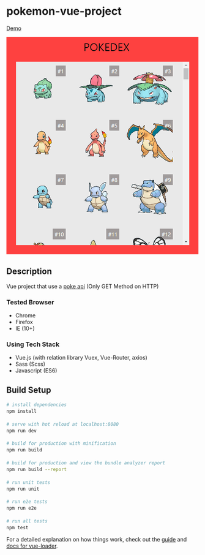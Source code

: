 # pokemon-vue-project

[Demo](https://luke-hanwook.github.io/pokemon-vue-project/#/)

![img](./pokegit.gif?raw=true)

## Description
Vue project that use a [poke api](https://pokeapi.co/) (Only GET Method on HTTP)

### Tested Browser
- Chrome
- Firefox
- IE (10+)

### Using Tech Stack
- Vue.js (with relation library Vuex, Vue-Router, axios)
- Sass (Scss)
- Javascript (ES6)

## Build Setup

``` bash
# install dependencies
npm install

# serve with hot reload at localhost:8080
npm run dev

# build for production with minification
npm run build

# build for production and view the bundle analyzer report
npm run build --report

# run unit tests
npm run unit

# run e2e tests
npm run e2e

# run all tests
npm test
```

For a detailed explanation on how things work, check out the [guide](http://vuejs-templates.github.io/webpack/) and [docs for vue-loader](http://vuejs.github.io/vue-loader).
